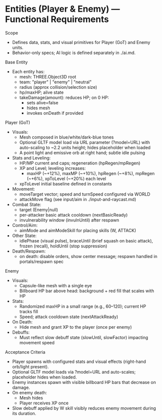 # Entities (Player & Enemy) — Functional Requirements

Scope
- Defines data, stats, and visual primitives for Player (GoT) and Enemy units.
- Behavior-only specs; AI logic is defined separately in ./ai.md.

Base Entity
- Each entity has:
  - mesh: THREE.Object3D root
  - team: "player" | "enemy" | "neutral"
  - radius (approx collision/selection size)
  - hp/maxHP; alive state
  - takeDamage(amount): reduces HP; on 0 HP:
    - sets alive=false
    - hides mesh
    - invokes onDeath if provided

Player (GoT)
- Visuals:
  - Mesh composed in blue/white/dark-blue tones
  - Optional GLTF model load via URL parameter (?model=URL) with auto-scaling to ~2.2 units height; hides placeholder when loaded
  - A point light and emissive orb at right hand; subtle idle pulsing
- Stats and Leveling:
  - HP/MP current and caps; regeneration (hpRegen/mpRegen)
  - XP and Level; leveling increases:
    - maxHP (~+12%), maxMP (~+10%), hpRegen (~+8%), mpRegen (~+6%), xpToLevel (~+20%) each level
  - xpToLevel initial baseline defined in constants
- Movement:
  - moveTarget vector; speed and turnSpeed configured via WORLD
  - attackMove flag (see input/aim in ./input-and-raycast.md)
- Combat State:
  - target (Enemy|null)
  - per-attacker basic attack cooldown (nextBasicReady)
  - invulnerability window (invulnUntil) after respawn
- Control/Aim:
  - aimMode and aimModeSkill for placing skills (W, ATTACK)
- Other State:
  - idlePhase (visual pulse), braceUntil (brief squash on basic attack), frozen (recall), holdUntil (stop suppression)
- Death/Respawn:
  - on death: disable orders, show center message; respawn handled in portals/respawn spec

Enemy
- Visuals:
  - Capsule-like mesh with a single eye
  - Billboard HP bar above head: background + red fill that scales with HP
- Stats:
  - Randomized maxHP in a small range (e.g., 60–120); current HP tracks fill
  - Speed; attack cooldown state (nextAttackReady)
- On Death:
  - Hide mesh and grant XP to the player (once per enemy)
- Debuffs:
  - Must reflect slow debuff state (slowUntil, slowFactor) impacting movement speed

Acceptance Criteria
- Player spawns with configured stats and visual effects (right-hand orb/light present).
- Optional GLTF model loads via ?model=URL and auto-scales; placeholder hides when loaded.
- Enemy instances spawn with visible billboard HP bars that decrease on damage.
- On enemy death:
  - Mesh hides
  - Player receives XP once
- Slow debuff applied by W skill visibly reduces enemy movement during its duration.
